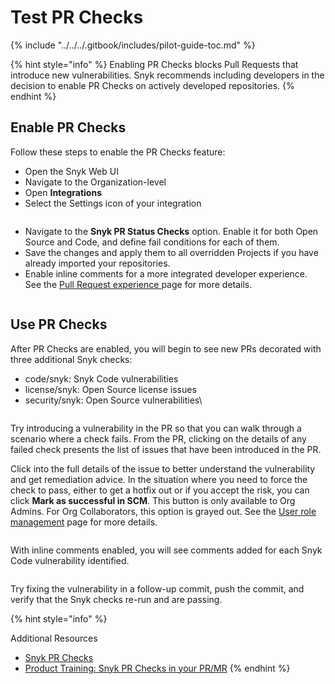 # Test PR Checks

{% include "../../../.gitbook/includes/pilot-guide-toc.md" %}

{% hint style="info" %}
Enabling PR Checks blocks Pull Requests that introduce new vulnerabilities. Snyk recommends including developers in the decision to enable PR Checks on actively developed repositories.
{% endhint %}

## Enable PR Checks

Follow these steps to enable the PR Checks feature:

* Open the Snyk Web UI
* Navigate to the Organization-level
* Open **Integrations**
* Select the Settings icon of your integration

<figure><img src="https://lh7-rt.googleusercontent.com/docsz/AD_4nXey76C-t0VJCjNUT9sOKfcbwxZR0mzyka0AMKwdaL1Sbp8HwS_rI0mRsU0maIyAe5zjeHfcMKkDZ9k_MguVPwddry4-a3MbBE_cdb1xJoR5Q5rx7SgCsbjJAzYEgxRcU-B5XeMFpg?key=i_CNrr-DvB8PGUAzq09BT3pc" alt=""><figcaption></figcaption></figure>

* Navigate to the **Snyk PR Status Checks** option. Enable it for both Open Source and Code, and define fail conditions for each of them.&#x20;
* Save the changes and apply them to all overridden Projects if you have already imported your repositories.&#x20;
* Enable inline comments for a more integrated developer experience. See the [Pull Request experience ](../../../scan-with-snyk/pull-requests/pull-request-checks/pull-request-experience.md)page for more details.&#x20;

<figure><img src="https://lh7-rt.googleusercontent.com/docsz/AD_4nXfNXo0IULol0ix0VcJ34oOd87JGOdtq4g49PyoUx_pVFpqj5E1GSz0j8Atiu0Ehyk6APwTHfx6xNPqa5ye9-2w9YEMSUwiAhpw0yFEVaecvalkF4eXQz01inGYGPSGEPJvUuIaWDA?key=i_CNrr-DvB8PGUAzq09BT3pc" alt=""><figcaption></figcaption></figure>

## Use PR Checks

After PR Checks are enabled, you will begin to see new PRs decorated with three additional Snyk checks:

* code/snyk: Snyk Code vulnerabilities
* license/snyk: Open Source license issues
* security/snyk: Open Source vulnerabilities\


<figure><img src="https://lh7-rt.googleusercontent.com/docsz/AD_4nXfLnXujzF5V7LkTvXBaKbFsnRtrc2HGhM37B1Ij58a8O_UcLNamCOEf6aMckN27doPl2Vj3RUpdcWlAphmKKGt7QpNKTzcP62QaD3jITRBe8kta0whoIyp5Tk660eScfa6XwzVM?key=i_CNrr-DvB8PGUAzq09BT3pc" alt=""><figcaption></figcaption></figure>

Try introducing a vulnerability in the PR so that you can walk through a scenario where a check fails. From the PR, clicking on the details of any failed check presents the list of issues that have been introduced in the PR.

Click into the full details of the issue to better understand the vulnerability and get remediation advice. In the situation where you need to force the check to pass, either to get a hotfix out or if you accept the risk, you can click **Mark as successful in SCM**. This button is only available to Org Admins. For Org Collaborators, this option is grayed out. See the [User role management](../../../snyk-admin/user-roles/user-role-management.md) page for more details.

<figure><img src="https://lh7-rt.googleusercontent.com/docsz/AD_4nXeoGMM6QgygOIslguUEnVLg4cDB7CaerOKKY44EjPjgD6GL3znT8QS2-9-T8G5d6MEkLA4fPaGTth5saE_UuB4wiA08Wnep-RPFr39_u1G6sm2Mr0XWQYyyCVMiBrgfZJ1k8DVqjQ?key=i_CNrr-DvB8PGUAzq09BT3pc" alt=""><figcaption></figcaption></figure>

With ‌inline comments enabled, you will see comments added for each Snyk Code vulnerability identified.

<figure><img src="https://lh7-rt.googleusercontent.com/docsz/AD_4nXesXBwkre6Tst7YogJVBdoXPS3DwSe_D4i2zvLirtRjd7wwDGVcT07oNaaJ1PykRHUQir4xi0nRGtcEYAE96KtZiFrfA4HK7l4-rwVCUYp8SqS-xVkQ22b8eOh1QaSGQnpHeziz?key=i_CNrr-DvB8PGUAzq09BT3pc" alt=""><figcaption></figcaption></figure>

Try fixing the vulnerability in a follow-up commit, push the commit, and verify that the Snyk checks re-run and are passing.

{% hint style="info" %}


Additional Resources

* [Snyk PR Checks](https://docs.snyk.io/scan-with-snyk/pull-requests/pull-request-checks)
* [Product Training: Snyk PR Checks in your PR/MR](https://learn.snyk.io/lesson/checking-your-code-with-pr-checks/?ecosystem=general)
{% endhint %}

